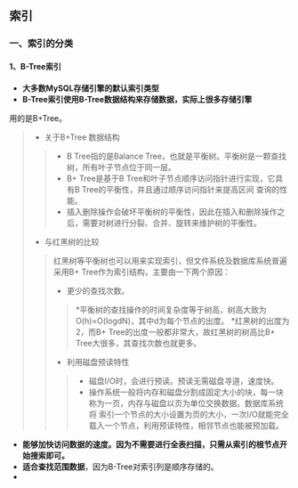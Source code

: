 ## 索引
### 一、索引的分类
#### 1、B-Tree索引
 * **大多数MySQL存储引擎的默认索引类型** 
 * **B-Tree索引使用B-Tree数据结构来存储数据，实际上很多存储引擎**

用的是B+Tree。   
  > * 关于B+Tree 数据结构
  > > * B Tree指的是Balance Tree，也就是平衡树。平衡树是一颗查找树，所有叶子节点位于同一层。
  > > * B+ Tree是基于B Tree和叶子节点顺序访问指针进行实现，它具有B Tree的平衡性，并且通过顺序访问指针来提高区间
    查询的性能。
  > > * 插入删除操作会破坏平衡树的平衡性，因此在插入和删除操作之后，需要对树进行分裂、合并、旋转来维护树的平衡性。
  > * 与红黑树的比较
  > > 红黑树等平衡树也可以用来实现索引，但文件系统及数据库系统普遍采用B+ Tree作为索引结构，主要由一下两个原因：
  > > * 更少的查找次数。
  > > > *平衡树的查找操作的时间复杂度等于树高，树高大致为O(h)=O(logdN)，其中d为每个节点的出度。
  > > > *红黑树的出度为2，而B+ Tree的出度一般都非常大，故红黑树的树高比B+ Tree大很多，其查找次数也就更多。
  > > * 利用磁盘预读特性
  > > > * 磁盘I/O时，会进行预读。预读无需磁盘寻道，速度快。
  > > > * 操作系统一般将内存和磁盘分割成固定大小的块，每一块称为一页，内存与磁盘以页为单位交换数据。数据库系统将
    索引一个节点的大小设置为页的大小，一次I/O就能完全载入一个节点，利用预读特性，相邻节点也能被预加载。
 * **能够加快访问数据的速度。因为不需要进行全表扫描，只需从索引的根节点开始搜索即可。**
 * **适合查找范围数据**，因为B-Tree对索引列是顺序存储的。
 * 